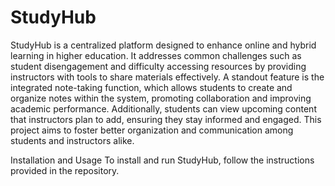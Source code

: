 # StudyHub
StudyHub is a centralized platform designed to enhance online and hybrid learning in higher education. It addresses common challenges such as student disengagement and difficulty accessing resources by providing instructors with tools to share materials effectively. A standout feature is the integrated note-taking function, which allows students to create and organize notes within the system, promoting collaboration and improving academic performance. Additionally, students can view upcoming content that instructors plan to add, ensuring they stay informed and engaged. This project aims to foster better organization and communication among students and instructors alike.

Installation and Usage
To install and run StudyHub, follow the instructions provided in the repository.
